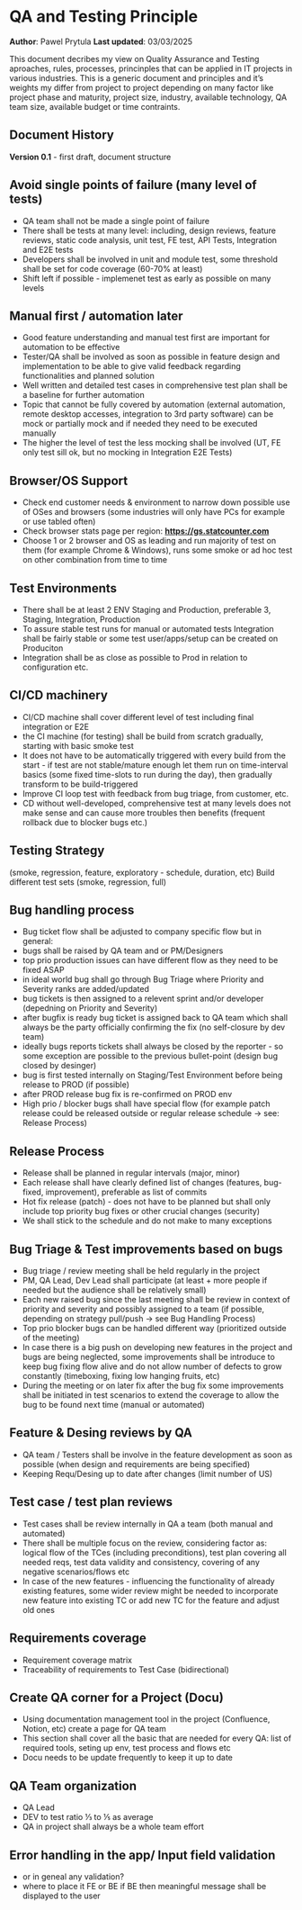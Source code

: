 # QA and Testing Principle
**Author**: Pawel Prytula
**Last updated**: 03/03/2025

This document decribes my view on Quality Assurance and Testing aproaches, rules, processes, princinples that can be applied in IT projects in various industries. This is a generic document and principles and it’s weights my differ from project to project depending on many factor like project phase and maturity, project size, industry, available technology, QA team size, available budget or time contraints. 

## Document History
**Version 0.1** - first draft, document structure


## Avoid single points of failure (many level of tests)
- QA team shall not be made a single point of failure
- There shall be tests at many level: including, design reviews, feature reviews, static code analysis, unit test, FE test, API Tests, Integration and E2E tests
- Developers shall be involved in unit and module test, some threshold shall be set for code coverage (60-70% at least)
- Shift left if possible - implemenet test as early as possible on many levels 

## Manual first / automation later
- Good feature understanding and manual test first are important for automation to be effective
- Tester/QA shall be involved as soon as possible in feature design and implementation to be able to give valid feedback regarding functionalities and planned solution
- Well written and detailed test cases in comprehensive test plan shall be a baseline for further automation
- Topic that cannot be fully covered by automation (external automation, remote desktop accesses, integration to 3rd party software) can be mock or partially mock and if needed they need to be executed manually
- The higher the level of test the less mocking shall be involved (UT, FE only test sill ok, but no mocking in Integration E2E Tests)

## Browser/OS Support
- Check end customer needs & environment to narrow down possible use of OSes and browsers (some industries will only have PCs for example or use tabled often)
- Check browser stats page per region: **https://gs.statcounter.com**
- Choose 1 or 2 browser and OS as leading and run majority of test on them (for example Chrome & Windows), runs some smoke or ad hoc test on other combination from time to time

## Test Environments 
- There shall be at least 2 ENV Staging and Production, preferable 3, Staging, Integration, Production
- To assure stable test runs for manual or automated tests Integration shall be fairly stable or some test user/apps/setup can be created on Produciton
- Integration shall be as close as possible to Prod in relation to configuration etc.

## CI/CD machinery 
- CI/CD machine shall cover different level of test including final integration or E2E
- the CI machine (for testing) shall be build from scratch gradually, starting with basic smoke test
- It does not have to be automatically triggered with every build from the start  - if test are not stable/mature enough let them run on time-interval basics (some fixed time-slots to run during the day), then gradually transform to be build-triggered
- Improve CI loop test with feedback from bug triage, from customer, etc.
- CD without well-developed, comprehensive test at many levels does not make sense and can cause more troubles then benefits (frequent rollback due to blocker bugs etc.)

## Testing Strategy
(smoke, regression, feature, exploratory - schedule, duration, etc)
Build different test sets (smoke, regression, full)

## Bug handling process 
- Bug ticket flow shall be adjusted to company specific flow but in general:
- bugs shall be raised by QA team and or PM/Designers
- top prio production issues can have different flow as they need to be fixed ASAP
- in ideal world bug shall go through Bug Triage where Priority and Severity ranks are added/updated
- bug tickets is then assigned to a relevent sprint and/or developer (depedning on Priority and Severity)
- after bugfix is ready bug ticket is assigned back to QA team which shall always be the party officially confirming the fix (no self-closure by dev team)
- ideally bugs reports tickets shall always be closed by the reporter - so some exception are possible to the previous bullet-point (design bug closed by desinger)
- bug is first tested internally on Staging/Test Environment before being release to PROD (if possible)
- after PROD release bug fix is re-confirmed on PROD env
- High prio / blocker bugs shall have special flow (for example patch release could be released outside or regular release schedule -> see: Release Process)

## Release Process
- Release shall be planned in regular intervals (major, minor)
- Each release shall have clearly defined list of changes (features, bug-fixed, improvement), preferable as list of commits
- Hot fix release (patch) - does not have to be planned but shall only include top priority bug fixes or other crucial changes (security)
- We shall stick to the schedule and do not make to many exceptions

## Bug Triage & Test improvements based on bugs
- Bug triage / review meeting shall be held regularly in the project
- PM, QA Lead, Dev Lead shall participate (at least + more people if needed but the audience shall be relatively small)
- Each new raised bug since the last meeting shall be review in context of priority and severity and possibly assigned to a team (if possible, depending on strategy pull/push -> see Bug Handling Process)
- Top prio blocker bugs can be handled different way (prioritized outside of the meeting)
- In case there is a big push on developing new features in the project and bugs are being neglected, some improvements shall be introduce to keep bug fixing flow alive and do not allow number of defects to grow constantly (timeboxing, fixing low hanging fruits, etc)
- During the meeting or on later fix after the bug fix some improvements shall be initiated in test scenarios to extend the coverage to allow the bug to be found next time (manual or automated)

## Feature & Desing reviews by QA
- QA team / Testers shall be involve in the feature development as soon as possible (when design and requirements are being specified)
- Keeping Requ/Desing up to date after changes (limit number of US)

## Test case / test plan reviews
- Test cases shall be review internally in QA a team (both manual and automated)
- There shall be multiple focus on the review, considering factor as: logical flow of the TCes (including preconditions), test plan covering all needed reqs, test data validity and consistency, covering of any negative scenarios/flows etc
- In case of the new features - influencing the functionality of already existing features, some wider review might be needed to incorporate new feature into existing TC or add new TC for the feature and adjust old ones

## Requirements coverage
- Requirement coverage matrix
- Traceability of requirements to Test Case (bidirectional)

## Create QA corner for a Project (Docu)
- Using documentation management tool in the project (Confluence, Notion, etc) create a page for QA team
- This section shall cover all the basic that are needed for every QA: list of required tools, seting up env, test process and flows etc
- Docu needs to be update frequently to keep it up to date

## QA Team organization
- QA Lead
- DEV to test ratio ⅓ to ⅕ as average
- QA in project shall always be a whole team effort

## Error handling in the app/ Input field validation
- or in geneal any validation?
- where to place it FE or BE if BE then meaningful message shall be displayed to the user













